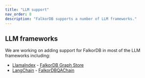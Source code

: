 ```yaml
---
title: "LLM support"
nav_order: 8
description: "FalkorDB supports a number of LLM frameworks."
---
```


## LLM frameworks

We are working on adding support for FalkorDB in most of the LLM frameworks including:

* [LlamaIndex](https://www.llamaindex.ai/) - [FalkorDB Graph Store](https://gpt-index.readthedocs.io/en/latest/examples/index_structs/knowledge_graph/FalkorDBGraphDemo.html)
* [LangChain](https://www.langchain.com/) - [FalkorDBQAChain](https://python.langchain.com/docs/use_cases/more/graph/graph_falkordb_qa)
